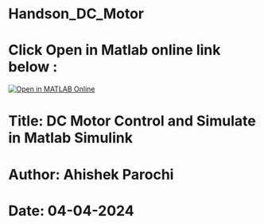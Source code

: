 # Handson_DC_Motor

 # Click Open in Matlab online link below :
 [![Open in MATLAB Online](https://www.mathworks.com/images/responsive/global/open-in-matlab-online.svg)](https://matlab.mathworks.com/open/github/v1?repo=Aabhishek23/Handson_DC_Motor)

# Title: DC Motor Control and Simulate in Matlab Simulink
# Author: Ahishek Parochi
# Date: 04-04-2024
